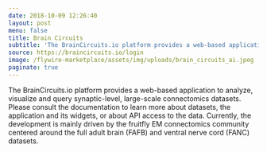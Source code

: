 ```yaml
---
date: 2018-10-09 12:26:40
layout: post
menu: false
title: Brain Circuits
subtitle: 'The BrainCircuits.io platform provides a web-based application to analyze, visualize and query synaptic-level, large-scale connectomics datasets'
source: https://braincircuits.io/login
image: /flywire-marketplace/assets/img/uploads/brain_circuits_ai.jpeg
paginate: true
---
```

The BrainCircuits.io platform provides a web-based application to analyze, visualize and query synaptic-level, large-scale connectomics datasets. Please consult the documentation to learn more about datasets, the application and its widgets, or about API access to the data. Currently, the development is mainly driven by the fruitfly EM connectomics community centered around the full adult brain (FAFB) and ventral nerve cord (FANC) datasets.